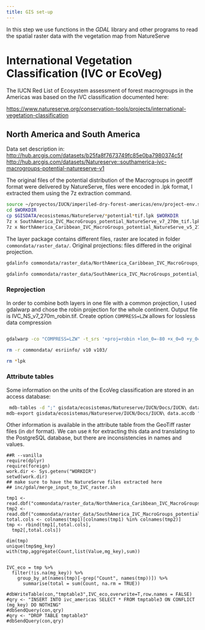 ```yaml
---
title: GIS set-up
---
```


In this step we use functions in the _GDAL_ library and other programs to read the spatial raster data with the vegetation map from NatureServe

# International Vegetation Classification (IVC or EcoVeg)

The IUCN Red List of Ecosystem assessment of forest macrogroups in the Americas was based on the IVC classification documented here:

https://www.natureserve.org/conservation-tools/projects/international-vegetation-classification


## North America and South America

Data set description in:
http://hub.arcgis.com/datasets/b25fa8f7673749fc85e0ba7980374c5f
http://hub.arcgis.com/datasets/Natureserve::southamerica-ivc-macrogroups-potential-natureserve-v1

 The original files of the potential distribution of the Macrogroups in geotiff format were delivered by NatureServe, files were encoded in .lpk format, I extracted them using the 7z extraction command.

```sh
source ~/proyectos/IUCN/imperiled-dry-forest-americas/env/project-env.sh
cd $WORKDIR
cp $GISDATA/ecosistemas/NatureServe/*potential*tif.lpk $WORKDIR
7z x SouthAmerica_IVC_MacroGroups_potential_NatureServe_v7_270m_tif.lpk
7z x NorthAmerica_Caribbean_IVC_MacroGroups_potential_NatureServe_v5_270m_tif.lpk
```
The layer package contains different files, raster are located in folder `commondata/raster_data/`. Original projections: files differed in the original projection.

```sh
gdalinfo commondata/raster_data/NorthAmerica_Caribbean_IVC_MacroGroups_potential_NatureServe_v5_270m.tif

gdalinfo commondata/raster_data/SouthAmerica_IVC_MacroGroups_potential_NatureServe_v7_270m.tif | less
```

### Reprojection

In order to combine both layers in one file with a common projection, I used gdalwarp and chose the robin projection for the whole continent. Output file is IVC_NS_v7_270m_robin.tif. Create option `COMPRESS=LZW` allows for lossless data compression

```sh

gdalwarp -co "COMPRESS=LZW" -t_srs '+proj=robin +lon_0=-80 +x_0=0 +y_0=0 +datum=WGS84 +units=m +no_defs +ellps=WGS84 +towgs84=0,0,0' commondata/raster_data/NorthAmerica_Caribbean_IVC_MacroGroups_potential_NatureServe_v5_270m.tif commondata/raster_data/SouthAmerica_IVC_MacroGroups_potential_NatureServe_v7_270m.tif IVC_NS_v7_270m_robin.tif

rm -r commondata/ esriinfo/ v10 v103/

rm *lpk

```

### Attribute tables

Some information on the units of the EcoVeg classification are stored in an access database:

```sh
 mdb-tables -d ";" gisdata/ecosistemas/Natureserve/IUCN/Docs/IUCN\ data.accdb
mdb-export gisdata/ecosistemas/Natureserve/IUCN/Docs/IUCN\ data.accdb "Ecosystem" | head

```

Other information is available in the attribute table from the GeoTiff raster files (in `dbf` format). We can use `R` for extracting this data and translating to the PostgreSQL database, but there are inconsistencies in names and values.

```{r}
##R --vanilla
require(dplyr)
require(foreign)
work.dir <- Sys.getenv("WORKDIR")
setwd(work.dir)
## make sure to have the NatureServe files extracted here
## inc/gdal/merge_input_to_IVC_raster.sh

tmp1 <- read.dbf("commondata/raster_data/NorthAmerica_Caribbean_IVC_MacroGroups_potential_NatureServe_v5_270m.tif.vat.dbf")
tmp2 <- read.dbf("commondata/raster_data/SouthAmerica_IVC_MacroGroups_potential_NatureServe_v7_270m.tif.vat.dbf")
total.cols <- colnames(tmp1)[colnames(tmp1) %in% colnames(tmp2)]
tmp <- rbind(tmp1[,total.cols],
  tmp2[,total.cols])

dim(tmp)
unique(tmp$mg_key)
with(tmp,aggregate(Count,list(Value,mg_key),sum))


IVC_eco = tmp %>%
  filter(!is.na(mg_key)) %>%
    group_by_at(names(tmp)[-grep("Count", names(tmp))]) %>%
      summarise(total = sum(Count, na.rm = TRUE))

#dbWriteTable(con,"tmptable3",IVC_eco,overwrite=T,row.names = FALSE)
#qry <- "INSERT INTO ivc_americas SELECT * FROM tmptable3 ON CONFLICT (mg_key) DO NOTHING"
#dbSendQuery(con,qry)
#qry <- "DROP TABLE tmptable3"
#dbSendQuery(con,qry)

```

